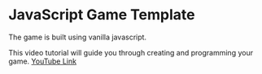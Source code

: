 # JavaScript Game Template

The game is built using vanilla javascript.

This video tutorial will guide you through creating and programming your game. [YouTube Link](https://www.youtube.com/watch?v=GFO_txvwK_c)